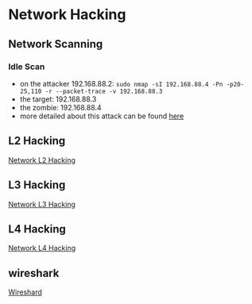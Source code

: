 # Network Hacking
## Network Scanning
### Idle Scan
- on the attacker 192.168.88.2: `sudo nmap -sI 192.168.88.4 -Pn -p20-25,110 -r --packet-trace -v 192.168.88.3`
- the target: 192.168.88.3
- the zombie: 192.168.88.4
- more detailed about this attack can be found [here](https://nmap.org/book/idlescan.html)

## L2 Hacking
[Network L2 Hacking](l2/README.md)


## L3 Hacking
[Network L3 Hacking](l3/README.md)


## L4 Hacking
[Network L4 Hacking](l4/README.md)

## wireshark
[Wireshard](wireshark/README.md)